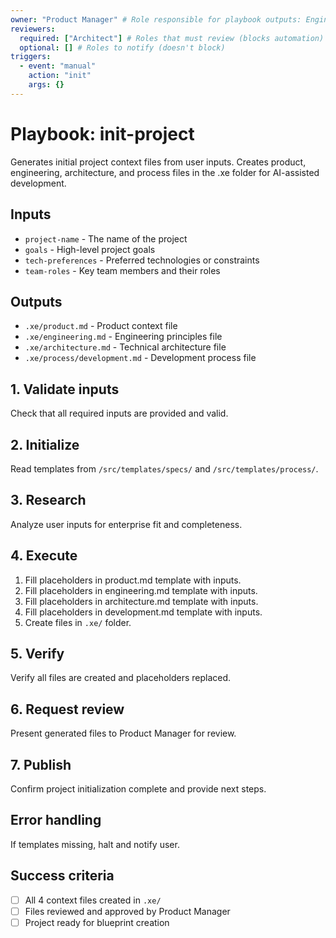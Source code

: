 ```yaml
---
owner: "Product Manager" # Role responsible for playbook outputs: Engineer, Product Manager, Architect, Project Manager
reviewers:
  required: ["Architect"] # Roles that must review (blocks automation)
  optional: [] # Roles to notify (doesn't block)
triggers:
  - event: "manual"
    action: "init"
    args: {}
---
```


# Playbook: init-project

Generates initial project context files from user inputs. Creates product, engineering, architecture, and process files in the .xe folder for AI-assisted development.

## Inputs

- `project-name` - The name of the project
- `goals` - High-level project goals
- `tech-preferences` - Preferred technologies or constraints
- `team-roles` - Key team members and their roles

## Outputs

- `.xe/product.md` - Product context file
- `.xe/engineering.md` - Engineering principles file
- `.xe/architecture.md` - Technical architecture file
- `.xe/process/development.md` - Development process file

## 1. Validate inputs

Check that all required inputs are provided and valid.

## 2. Initialize

Read templates from `/src/templates/specs/` and `/src/templates/process/`.

## 3. Research

Analyze user inputs for enterprise fit and completeness.

## 4. Execute

1. Fill placeholders in product.md template with inputs.
2. Fill placeholders in engineering.md template with inputs.
3. Fill placeholders in architecture.md template with inputs.
4. Fill placeholders in development.md template with inputs.
5. Create files in `.xe/` folder.

## 5. Verify

Verify all files are created and placeholders replaced.

## 6. Request review

Present generated files to Product Manager for review.

## 7. Publish

Confirm project initialization complete and provide next steps.

## Error handling

If templates missing, halt and notify user.

## Success criteria

- [ ] All 4 context files created in `.xe/`
- [ ] Files reviewed and approved by Product Manager
- [ ] Project ready for blueprint creation